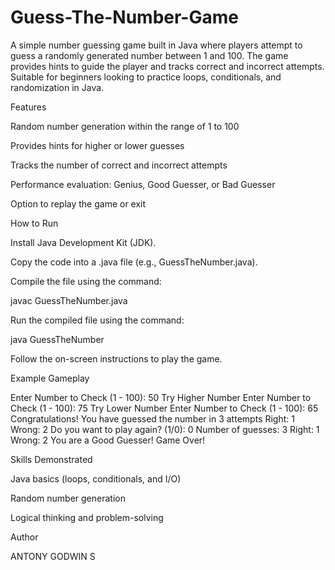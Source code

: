 # Guess-The-Number-Game
A simple number guessing game built in Java where players attempt to guess a randomly generated number between 1 and 100. The game provides hints to guide the player and tracks correct and incorrect attempts. Suitable for beginners looking to practice loops, conditionals, and randomization in Java.

Features

Random number generation within the range of 1 to 100

Provides hints for higher or lower guesses

Tracks the number of correct and incorrect attempts

Performance evaluation: Genius, Good Guesser, or Bad Guesser

Option to replay the game or exit

How to Run

Install Java Development Kit (JDK).

Copy the code into a .java file (e.g., GuessTheNumber.java).

Compile the file using the command:

javac GuessTheNumber.java

Run the compiled file using the command:

java GuessTheNumber

Follow the on-screen instructions to play the game.

Example Gameplay

Enter Number to Check (1 - 100): 50
Try Higher Number
Enter Number to Check (1 - 100): 75
Try Lower Number
Enter Number to Check (1 - 100): 65
Congratulations! You have guessed the number in 3 attempts
Right: 1 Wrong: 2
Do you want to play again? (1/0): 0
Number of guesses: 3 Right: 1 Wrong: 2
You are a Good Guesser!
Game Over!

Skills Demonstrated

Java basics (loops, conditionals, and I/O)

Random number generation

Logical thinking and problem-solving

Author

ANTONY GODWIN S
